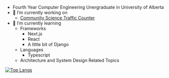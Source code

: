 - Fourth Year Computer Engineering Unergraduate in University of Alberta 
- 🔭 I’m currently working on
  - [Community Science Traffic Counter](https://github.com/orgs/CMPUT-492-W2023-Capstone/repositories)
- 🌱 I’m currently learning
  - Frameworks
    - Next.js
    - React
    - A little bit of Django
  - Languages
    - Typescript
  - Architecture and System Design Related Topics

[![Top Langs](https://github-readme-stats.vercel.app/api/top-langs/?username=Dekr0&layout=compact&theme=github_dark)](https://github.com/anuraghazra/github-readme-stats)
 

